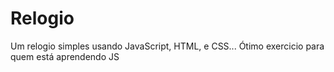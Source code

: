 # Relogio
Um relogio simples usando JavaScript, HTML, e CSS...
Ótimo exercicio para quem está aprendendo JS
